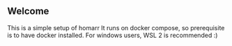 ## Welcome

This is a simple setup of homarr
It runs on docker compose, so prerequisite is to have docker installed. For windows users, WSL 2 is recommended :) 
